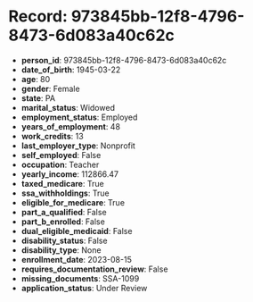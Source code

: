 # Record: 973845bb-12f8-4796-8473-6d083a40c62c

- **person_id**: 973845bb-12f8-4796-8473-6d083a40c62c
- **date_of_birth**: 1945-03-22
- **age**: 80
- **gender**: Female
- **state**: PA
- **marital_status**: Widowed
- **employment_status**: Employed
- **years_of_employment**: 48
- **work_credits**: 13
- **last_employer_type**: Nonprofit
- **self_employed**: False
- **occupation**: Teacher
- **yearly_income**: 112866.47
- **taxed_medicare**: True
- **ssa_withholdings**: True
- **eligible_for_medicare**: True
- **part_a_qualified**: False
- **part_b_enrolled**: False
- **dual_eligible_medicaid**: False
- **disability_status**: False
- **disability_type**: None
- **enrollment_date**: 2023-08-15
- **requires_documentation_review**: False
- **missing_documents**: SSA-1099
- **application_status**: Under Review